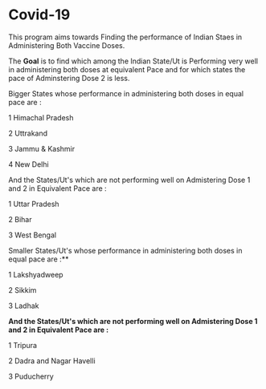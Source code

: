 # Covid-19
This program aims towards Finding the performance of Indian Staes in Administering Both Vaccine Doses.

The **Goal** is to find which among the Indian State/Ut is Performing very well in administering both doses at equivalent Pace and for which states the pace of Adminstering Dose 2 is less.

Bigger States whose performance in administering both doses in equal pace are :

1 Himachal Pradesh

2 Uttrakand

3 Jammu & Kashmir

4 New Delhi

And the States/Ut's which are not performing well on Admistering Dose 1 and 2 in Equivalent Pace are :

1 Uttar Pradesh

2 Bihar

3 West Bengal

Smaller States/Ut's whose performance in administering both doses in equal pace are :**

1 Lakshyadweep

2 Sikkim

3 Ladhak

**And the States/Ut's which are not performing well on Admistering Dose 1 and 2 in Equivalent Pace are :**

1 Tripura

2 Dadra and Nagar Havelli

3 Puducherry
